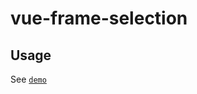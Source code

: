 # vue-frame-selection

## Usage

See [`demo`](https://github.com/sonofmagic/universal-vue-library-template/blob/main/apps/vue2/src/components/vue-frame-selection/demo/index.vue)